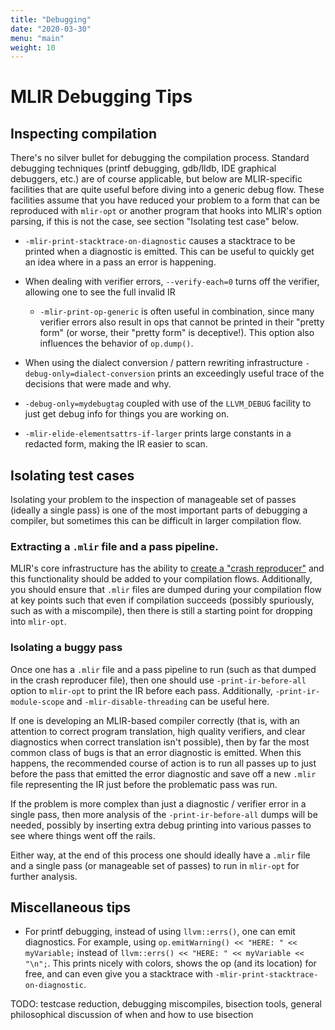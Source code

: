 ```yaml
---
title: "Debugging"
date: "2020-03-30"
menu: "main"
weight: 10
---
```


# MLIR Debugging Tips

## Inspecting compilation

There's no silver bullet for debugging the compilation process. Standard debugging techniques (printf debugging, gdb/lldb, IDE graphical debuggers, etc.) are of course applicable, but below are MLIR-specific facilities that are quite useful before diving into a generic debug flow. These facilities assume that you have reduced your problem to a form that can be reproduced with `mlir-opt` or another program that hooks into MLIR's option parsing, if this is not the case, see section "Isolating test case" below.

- `-mlir-print-stacktrace-on-diagnostic` causes a stacktrace to be  printed when a diagnostic is emitted. This can be useful to quickly get an idea where in a pass an error is happening.

- When dealing with verifier errors, `--verify-each=0` turns off the verifier, allowing one to see the full invalid IR
  - `-mlir-print-op-generic` is often useful in combination, since many verifier errors also result in ops that cannot be printed in their "pretty form" (or worse, their "pretty form" is deceptive!). This option also influences the behavior of `op.dump()`.

- When using the dialect conversion / pattern rewriting infrastructure `-debug-only=dialect-conversion` prints an exceedingly useful trace of the decisions that were made and why.

- `-debug-only=mydebugtag` coupled with use of the `LLVM_DEBUG` facility to just get debug info for things you are working on.

- `-mlir-elide-elementsattrs-if-larger` prints large constants in a redacted form, making the IR easier to scan.

## Isolating test cases

Isolating your problem to the inspection of manageable set of passes (ideally a single pass) is one of the most important parts of debugging a compiler, but sometimes this can be difficult in larger compilation flow.

### Extracting a `.mlir` file and a pass pipeline.

MLIR's core infrastructure has the ability to [create a "crash reproducer"](../docs/PassManagement.md#crash-and-failure-reproduction) and this functionality should be added to your compilation flows. Additionally, you should ensure that `.mlir` files are dumped during your compilation flow at key points such that even if compilation succeeds (possibly spuriously, such as with a miscompile), then there is still a starting point for dropping into `mlir-opt`.

### Isolating a buggy pass

Once one has a `.mlir` file and a pass pipeline to run (such as that dumped in the crash reproducer file), then one should use `-print-ir-before-all` option to `mlir-opt` to print the IR before each pass. Additionally, `-print-ir-module-scope` and `-mlir-disable-threading` can be useful here.

If one is developing an MLIR-based compiler correctly (that is, with an attention to correct program translation, high quality verifiers, and clear diagnostics when correct translation isn't possible), then by far the most common class of bugs is that an error diagnostic is emitted. When this happens, the recommended course of action is to run all passes up to just before the pass that emitted the error diagnostic and save off a new `.mlir` file representing the IR just before the problematic pass was run.

If the problem is more complex than just a diagnostic / verifier error in a single pass, then more analysis of the `-print-ir-before-all` dumps will be needed, possibly by inserting extra debug printing into various passes to see where things went off the rails.

Either way, at the end of this process one should ideally have a `.mlir` file and a single pass (or manageable set of passes) to run in `mlir-opt` for further analysis.

## Miscellaneous tips

- For printf debugging, instead of using `llvm::errs()`, one can emit diagnostics. For example, using `op.emitWarning() << "HERE: " << myVariable;` instead of `llvm::errs() << "HERE: " << myVariable << "\n";`. This prints nicely with colors, shows the op (and its location) for free, and can even give you a stacktrace with `-mlir-print-stacktrace-on-diagnostic`.


TODO: testcase reduction, debugging miscompiles, bisection tools, general philosophical discussion of when and how to use bisection
